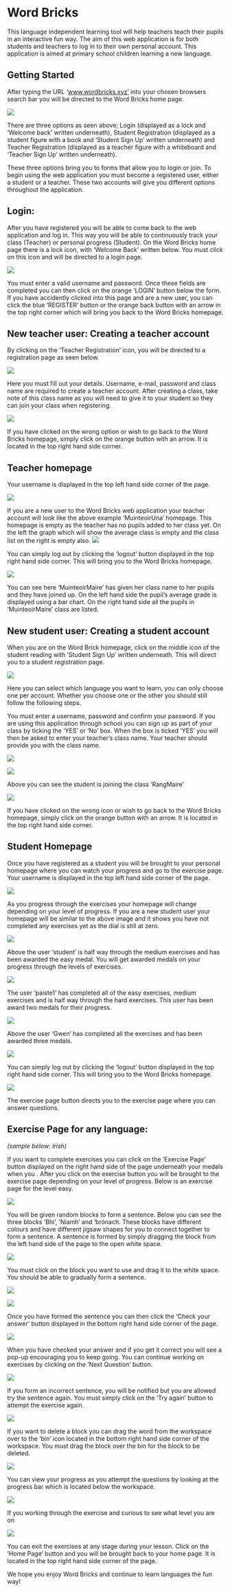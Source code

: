 Word Bricks
===========

This language independent learning tool will help teachers teach their pupils in
an interactive fun way. The aim of this web application is for both students and
teachers to log in to their own personal account. This application is aimed at
primary school children learning a new language.

Getting Started
---------------

After typing the URL ‘www.wordbricks.xyz’ into your chosen browsers search bar
you will be directed to the Word Bricks home page.

![](http://wordbricks.xyz/UserManual/Images/homepage.PNG)

There are three options as seen above; Login (displayed as a lock and ‘Welcome
back’ written underneath), Student Registration (displayed as a student figure
with a book and ‘Student Sign Up’ written underneath) and Teacher Registration
(displayed as a teacher figure with a whiteboard and ‘Teacher Sign Up’ written
underneath).

These three options bring you to forms that allow you to login or join. To begin
using the web application you must become a registered user, either a student or
a teacher. These two accounts will give you different options throughout the
application.

Login:
------

After you have registered you will be able to come back to the web application
and log in. This way you will be able to continuously track your class (Teacher)
or personal progress (Student). On the Word Bricks home page there is a lock
icon, with ‘Welcome Back’ written below. You must click on this icon and will be
directed to a login page.

![](http://wordbricks.xyz/UserManual/Images/login.PNG)


You must enter a valid username and password. Once these fields are completed
you can then click on the orange ‘LOGIN’ button below the form. If you have
accidently clicked into this page and are a new user, you can click the blue
‘REGISTER’ button or the orange back button with an arrow in the top right
corner which will bring you back to the Word Bricks homepage.

New teacher user: Creating a teacher account
--------------------------------------------

By clicking on the ‘Teacher Registration’ icon, you will be directed to a
registration page as seen below.

![](http://wordbricks.xyz/UserManual/Images/teacherReg.PNG)

Here you must fill out your details. Username, e-mail, password and class name
are required to create a teacher account. After creating a class, take note of
this class name as you will need to give it to your student so they can join
your class when registering.

![](http://wordbricks.xyz/UserManual/Images/goBack.PNG)

If you have clicked on the wrong option or wish to go back to the Word Bricks
homepage, simply click on the orange button with an arrow. It is located in the
top right hand side corner.

Teacher homepage
----------------

Your username is displayed in the top left hand side corner of the page.

![](http://wordbricks.xyz/UserManual/Images/teacherHomeNoPupils.PNG)

If you are a new user to the Word Bricks web application your teacher account
will look like the above example ‘MuinteoirUna’ homepage. This homepage is empty
as the teacher has no pupils added to her class yet. On the left the graph which
will show the average class is empty and the class list on the right is empty
also.
![](http://wordbricks.xyz/UserManual/Images/logout.PNG)


You can simply log out by clicking the ‘logout’ button displayed in the top
right hand side corner. This will bring you to the Word Bricks homepage.

![](http://wordbricks.xyz/UserManual/Images/teacherHome.PNG)

You can see here ‘MuinteoirMaire’ has given her class name to her pupils and
they have joined up. On the left hand side the pupil’s average grade is
displayed using a bar chart. On the right hand side all the pupils in
‘MuinteoirMaire’ class are listed.

New student user: Creating a student account
--------------------------------------------

When you are on the Word Brick homepage, click on the middle icon of the student
reading with ‘Student Sign Up’ written underneath. This will direct you to a
student registration page.

![](http://wordbricks.xyz/UserManual/Images/studentReg.PNG)

Here you can select which language you want to learn, you can only choose one
per account. Whether you choose one or the other you should still follow the
following steps.

You must enter a username, password and confirm your password. If you are using
this application through school you can sign up as part of your class by ticking
the ‘YES’ or ‘No’ box. When the box is ticked ‘YES’ you will then be asked to
enter your teacher’s class name. Your teacher should provide you with the class
name.

![](http://wordbricks.xyz/UserManual/Images/studentRegClass.PNG)

![](http://wordbricks.xyz/UserManual/Images/joinClass.PNG)

Above you can see the student is joining the class ‘RangMaire’

![](http://wordbricks.xyz/UserManual/Images/goBack.PNG)

If you have clicked on the wrong icon or wish to go back to the Word Bricks
homepage, simply click on the orange button with an arrow. It is located in the
top right hand side corner.

Student Homepage
----------------

Once you have registered as a student you will be brought to your personal
homepage where you can watch your progress and go to the exercise page. Your
username is displayed in the top left hand side corner of the page.

![](http://wordbricks.xyz/UserManual/Images/studentHomepage.PNG)

As you progress through the exercises your homepage will change depending on
your level of progress. If you are a new student user your homepage will be
similar to the above image and it shows you have not completed any exercises yet
as the dial is still at zero.

![](http://wordbricks.xyz/UserManual/Images/studentHomepageEasy.PNG)

Above the user ‘student’ is half way through the medium exercises and has been
awarded the easy medal. You will get awarded medals on your progress through the
levels of exercises.

![](http://wordbricks.xyz/UserManual/Images/studentHomepageMed.PNG)

The user ‘paiste1’ has completed all of the easy exercises, medium exercises and
is half way through the hard exercises. This user has been award two medals for
their progress.

![](http://wordbricks.xyz/UserManual/Images/studentHomepageHard.PNG)

Above the user ‘Gwen’ has completed all the exercises and has been awarded three
medals.

![](http://wordbricks.xyz/UserManual/Images/logout.PNG)

You can simply log out by clicking the ‘logout’ button displayed in the top
right hand side corner. This will bring you to the Word Bricks homepage.

![](http://wordbricks.xyz/UserManual/Images/exerciseButton.PNG)

The exercise page button directs you to the exercise page where you can answer
questions.

Exercise Page for any language:
-------------------------------

*(sample below: Irish)*

If you want to complete exercises you can click on the ‘Exercise Page’ button
displayed on the right hand side of the page underneath your medals when you .
After you click on the exercise button you will be brought to the exercise page
depending on your level of progress. Below is an exercise page for the level
easy.

![](http://wordbricks.xyz/UserManual/Images/exercisePage.PNG)

You will be given random blocks to form a sentence. Below you can see the three
blocks ‘Bhí’, ‘Niamh’ and ‘brónach. These blocks have different colours and have
different jigsaw shapes for you to connect together to form a sentence. A
sentence is formed by simply dragging the block from the left hand side of the
page to the open white space.

![](http://wordbricks.xyz/UserManual/Images/exercisePageDrag.PNG)

You must click on the block you want to use and drag it to the white space. You
should be able to gradually form a sentence.

![](http://wordbricks.xyz/UserManual/Images/exercisePageSentence.PNG)

![](http://wordbricks.xyz/UserManual/Images/exercisePageButton.PNG)

Once you have formed the sentence you can then click the ‘Check your answer’
button displayed in the bottom right hand side corner of the page.

![](http://wordbricks.xyz/UserManual/Images/exerciseWellDone.PNG)

When you have checked your answer and if you get it correct you will see a
pop-up encouraging you to keep going. You can continue working on exercises by
clicking on the ‘Next Question’ button.

![](http://wordbricks.xyz/UserManual/Images/exerciseTryAgain.PNG)

If you form an incorrect sentence, you will be notified but you are allowed try
the sentence again. You must simply click on the ‘Try again’ button to attempt
the exercise again.

![](http://wordbricks.xyz/UserManual/Images/exercisePageBin.PNG)

If you want to delete a block you can drag the word from the workspace over to
the ‘bin’ icon located in the bottom right hand side corner of the workspace.
You must drag the block over the bin for the block to be deleted.

![](http://wordbricks.xyz/UserManual/Images/exerciseProgress.PNG)

You can view your progress as you attempt the questions by looking at the
progress bar which is located below the workspace.

![](http://wordbricks.xyz/UserManual/Images/exerciseLevel.PNG)

If you working through the exercise and curious to see what level you are on

![](http://wordbricks.xyz/UserManual/Images/exerciseGoBacks.PNG)

You can exit the exercises at any stage during your lesson. Click on the ‘Home
Page’ button and you will be brought back to your home page. It is located in
the top right hand side corner of the page.

We hope you enjoy Word Bricks and continue to learn languages the fun way!
